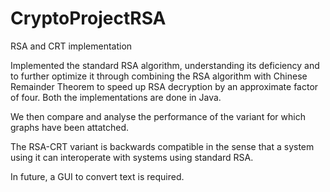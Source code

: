 # CryptoProjectRSA
RSA and CRT implementation

Implemented the standard RSA algorithm,
understanding its deficiency and to further optimize it through combining the RSA algorithm with Chinese
Remainder Theorem to speed up RSA decryption by an
approximate factor of four. Both the implementations are done in Java.

We then compare and analyse the performance of the variant for which graphs have been attatched.

The RSA-CRT variant is backwards compatible in the sense that a
system using it can interoperate with systems using standard RSA.

In future, a GUI to convert text is required.
